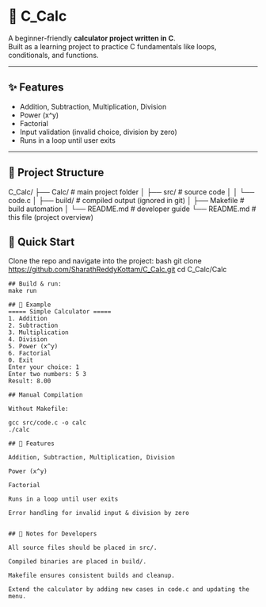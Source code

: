 # 🧮 C_Calc

A beginner-friendly **calculator project written in C**.  
Built as a learning project to practice C fundamentals like loops, conditionals, and functions.

---

## ✨ Features
- Addition, Subtraction, Multiplication, Division  
- Power (x^y)  
- Factorial  
- Input validation (invalid choice, division by zero)  
- Runs in a loop until user exits  

---

## 📂 Project Structure
C_Calc/
├── Calc/ # main project folder
│ ├── src/ # source code
│ │ └── code.c
│ ├── build/ # compiled output (ignored in git)
│ ├── Makefile # build automation
│ └── README.md # developer guide
└── README.md # this file (project overview)

## 🚀 Quick Start
Clone the repo and navigate into the project:
bash
git clone https://github.com/SharathReddyKottam/C_Calc.git
cd C_Calc/Calc


```
## Build & run:
make run

## 📖 Example
===== Simple Calculator =====
1. Addition
2. Subtraction
3. Multiplication
4. Division
5. Power (x^y)
6. Factorial
0. Exit
Enter your choice: 1
Enter two numbers: 5 3
Result: 8.00

## Manual Compilation

Without Makefile:

gcc src/code.c -o calc
./calc

## 🧮 Features

Addition, Subtraction, Multiplication, Division

Power (x^y)

Factorial

Runs in a loop until user exits

Error handling for invalid input & division by zero


## 📝 Notes for Developers

All source files should be placed in src/.

Compiled binaries are placed in build/.

Makefile ensures consistent builds and cleanup.

Extend the calculator by adding new cases in code.c and updating the menu.

